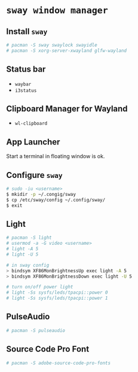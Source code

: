 # `sway window manager`

## Install `sway`

```bash
# pacman -S sway swaylock swayidle
# pacman -S xorg-server-xwayland glfw-wayland
```

## Status bar

* `waybar`
* `i3status`

## Clipboard Manager for Wayland

* `wl-clipboard`

## App Launcher

Start a terminal in floating window is ok.

## Configure `sway`

```bash
# sudo -iu <username>
$ mkidir -p ~/.congig/sway
$ cp /etc/sway/config ~/.config/sway/
$ exit
```

## Light

```bash
# pacman -S light
# usermod -a -G video <username>
# light -A 5
# light -U 5

# in sway config
> bindsym XF86MonBrightnessUp exec light -A 5
> bindsym XF86MonBrightnessDown exec light -U 5

# turn on/off power light
# light -Ss sysfs/leds/tpacpi::power 0
# light -Ss sysfs/leds/tpacpi::power 1
```

## PulseAudio

```bash
# pacman -S pulseaudio
```

## Source Code Pro Font

```bash
# pacman -S adobe-source-code-pro-fonts
```

